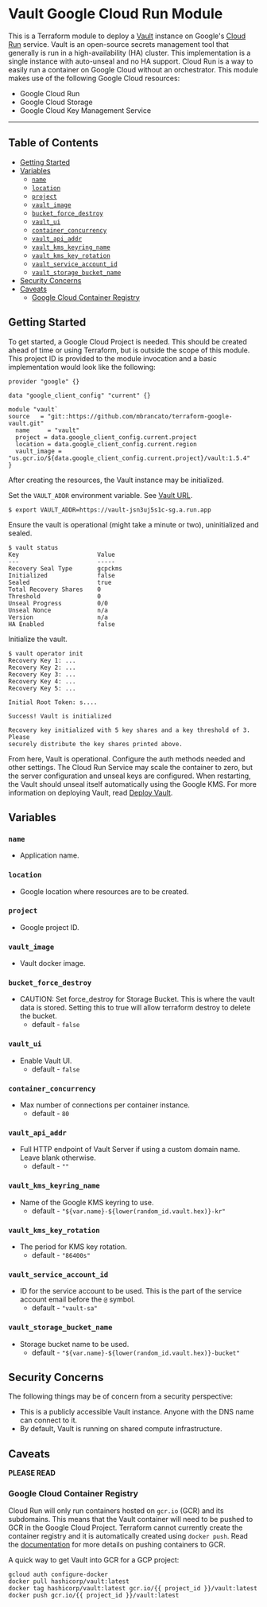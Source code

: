 # Vault Google Cloud Run Module

This is a Terraform module to deploy a [Vault](https://www.vaultproject.io/)
instance on Google's [Cloud Run](https://cloud.google.com/run/) service. Vault
is an open-source secrets management tool that generally is run in a
high-availability (HA) cluster. This implementation is a single instance
with auto-unseal and no HA support. Cloud Run is a way to easily run a
container on Google Cloud without an orchestrator. This module makes use of the
following Google Cloud resources:

* Google Cloud Run
* Google Cloud Storage
* Google Cloud Key Management Service

---
## Table of Contents

- [Getting Started](#getting-started)
- [Variables](#variables)
  - [`name`](#-name-)
  - [`location`](#-location-)
  - [`project`](#-project-)
  - [`vault_image`](#-vault-image-)
  - [`bucket_force_destroy`](#-bucket-force-destroy-)
  - [`vault_ui`](#-vault-ui-)
  - [`container_concurrency`](#-container-concurrency-)
  - [`vault_api_addr`](#-vault-api-addr-)
  - [`vault_kms_keyring_name`](#-vault-kms-keyring-name-)
  - [`vault_kms_key_rotation`](#-vault-kms-key-rotation-)
  - [`vault_service_account_id`](#-vault-service-account-id-)
  - [`vault_storage_bucket_name`](#-vault-storage-bucket-name-)
- [Security Concerns](#security-concerns)
- [Caveats](#caveats)
  - [Google Cloud Container Registry](#google-cloud-container-registry)
  
## Getting Started

To get started, a Google Cloud Project is needed. This should be created ahead
of time or using Terraform, but is outside the scope of this module. This
project ID is provided to the module invocation and a basic implementation
would look like the following:

```hcl
provider "google" {}

data "google_client_config" "current" {}

module "vault`
source   = "git::https://github.com/mbrancato/terraform-google-vault.git"
  name     = "vault"
  project = data.google_client_config.current.project
  location = data.google_client_config.current.region
  vault_image = "us.gcr.io/${data.google_client_config.current.project}/vault:1.5.4"
}
```

After creating the resources, the Vault instance may be initialized.

Set the `VAULT_ADDR` environment variable. See [Vault URL](#vault-url).

```
$ export VAULT_ADDR=https://vault-jsn3uj5s1c-sg.a.run.app
```

Ensure the vault is operational (might take a minute or two), uninitialized and
sealed.

```
$ vault status
Key                      Value
---                      -----
Recovery Seal Type       gcpckms
Initialized              false
Sealed                   true
Total Recovery Shares    0
Threshold                0
Unseal Progress          0/0
Unseal Nonce             n/a
Version                  n/a
HA Enabled               false
```

Initialize the vault.

```
$ vault operator init
Recovery Key 1: ...
Recovery Key 2: ...
Recovery Key 3: ...
Recovery Key 4: ...
Recovery Key 5: ...

Initial Root Token: s....

Success! Vault is initialized

Recovery key initialized with 5 key shares and a key threshold of 3. Please
securely distribute the key shares printed above.
```

From here, Vault is operational. Configure the auth methods needed and other
settings. The Cloud Run Service may scale the container to zero, but the server
configuration and unseal keys are configured. When restarting, the Vault should
unseal itself automatically using the Google KMS. For more information on
deploying Vault, read
[Deploy Vault](https://learn.hashicorp.com/vault/getting-started/deploy).

## Variables

### `name`
- Application name.

### `location`
- Google location where resources are to be created.

### `project`
- Google project ID.

### `vault_image`
- Vault docker image.

### `bucket_force_destroy`
- CAUTION: Set force_destroy for Storage Bucket. This is where the vault data is stored. Setting this to true will allow terraform destroy to delete the bucket.
  - default - `false`

### `vault_ui`
- Enable Vault UI.
  - default - `false`

### `container_concurrency`
- Max number of connections per container instance.
  - default - `80`

### `vault_api_addr`
- Full HTTP endpoint of Vault Server if using a custom domain name. Leave blank otherwise.
  - default - `""`

### `vault_kms_keyring_name`
- Name of the Google KMS keyring to use.
  - default - `"${var.name}-${lower(random_id.vault.hex)}-kr"`

### `vault_kms_key_rotation`
- The period for KMS key rotation.
  - default - `"86400s"`

### `vault_service_account_id`
- ID for the service account to be used. This is the part of the service account email before the `@` symbol.
  - default - `"vault-sa"`

### `vault_storage_bucket_name`
- Storage bucket name to be used.
  - default - `"${var.name}-${lower(random_id.vault.hex)}-bucket"`

## Security Concerns

The following things may be of concern from a security perspective:

* This is a publicly accessible Vault instance. Anyone with the DNS name can connect to it.
* By default, Vault is running on shared compute infrastructure.

## Caveats

**PLEASE READ**

### Google Cloud Container Registry

Cloud Run will only run containers hosted on `gcr.io` (GCR) and its subdomains.
This means that the Vault container will need to be pushed to GCR in the Google
Cloud Project. Terraform cannot currently create the container registry and it
is automatically created using `docker push`. Read the
[documentation](https://cloud.google.com/container-registry/docs/pushing-and-pulling)
for more details on pushing containers to GCR.

A quick way to get Vault into GCR for a GCP project:

```
gcloud auth configure-docker
docker pull hashicorp/vault:latest
docker tag hashicorp/vault:latest gcr.io/{{ project_id }}/vault:latest
docker push gcr.io/{{ project_id }}/vault:latest
```